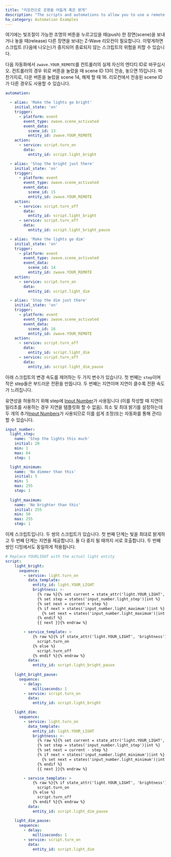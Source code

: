 ```yaml
---
title: "리모컨으로 조명을 어둡게 혹은 밝게"
description: "The scripts and automations to allow you to use a remote to dim and brighten a light"
ha_category: Automation Examples
---
```


여기에는 빛조절이 가능한 조명의 버튼을 누르고있을 때(push) 한 장면(scene)을 보내거나 놓을 때(release) 다른 장면을 보내는 Z-Wave 리모컨이 필요합니다. 이렇게하면 스크립트 (다음에 나오는)가 중지되어 종료되지 않는 스크립트의 위험을 피할 수 있습니다.

다음 자동화에서 `zwave.YOUR_REMOTE`를 컨트롤러의 실제 자신의 엔티티 ID로 바꾸십시오. 컨트롤러의 경우 위로 버튼을 눌렀을 때 scene ID 13이 전송, 놓으면 15입니다. 마찬가지로, 다운 버튼을 눌렀을 scene 14, 해제 할 때 16. 리모컨에서 전송된 scene ID가 다른 경우도 사용할 수 있습니다.

```yaml
automation: 

  - alias: 'Make the lights go bright'
    initial_state: 'on'
    trigger:
      - platform: event
        event_type: zwave.scene_activated
        event_data:
          scene_id: 13
          entity_id: zwave.YOUR_REMOTE
    action:
      - service: script.turn_on
        data:
          entity_id: script.light_bright

  - alias: 'Stop the bright just there'
    initial_state: 'on'
    trigger:
      - platform: event
        event_type: zwave.scene_activated
        event_data:
          scene_id: 15
          entity_id: zwave.YOUR_REMOTE
    action:
      - service: script.turn_off
        data:
          entity_id: script.light_bright
      - service: script.turn_off
        data:
          entity_id: script.light_bright_pause

  - alias: 'Make the lights go dim'
    initial_state: 'on'
    trigger:
      - platform: event
        event_type: zwave.scene_activated
        event_data:
          scene_id: 14
          entity_id: zwave.YOUR_REMOTE
    action:
      - service: script.turn_on
        data:
          entity_id: script.light_dim

  - alias: 'Stop the dim just there'
    initial_state: 'on'
    trigger:
      - platform: event
        event_type: zwave.scene_activated
        event_data:
          scene_id: 16
          entity_id: zwave.YOUR_REMOTE
    action:
      - service: script.turn_off
        data:
          entity_id: script.light_dim
      - service: script.turn_off
        data:
          entity_id: script.light_dim_pause
```

아래 스크립트의 변경 속도를 제어하는 ​​두 가지 변수가 있습니다. 첫 번째는 `step`이며 작은 step들은 부드러운 전환을 만듭니다. 두 번째는 지연이며 지연이 클수록 전환 속도가 느려집니다.

유연성을 허용하기 위해 step에 [Input Number](/integrations/input_number/)가 사용됩니다 (이를 작성할 때 지연이 밀리초를 사용하는 경우 지연을 템플릿화 할 수 없음). 최소 및 최대 밝기를 설정하는데 두 개의 추가[Input Numbers](/integrations/input_number/)가 사용되므로 이를 쉽게 조정(또는 자동화를 통해 관리)할 수 있습니다.

```yaml
input_number:
  light_step:
    name: 'Step the lights this much'
    initial: 20
    min: 1
    max: 64
    step: 1

  light_minimum:
    name: 'No dimmer than this'
    initial: 5
    min: 1
    max: 255
    step: 1
    
  light_maximum:
    name: 'No brighter than this'
    initial: 255
    min: 50
    max: 255
    step: 1
```

이제 스크립트입니다. 두 쌍의 스크립트가 있습니다. 첫 번째 단계는 빛을 최대로 밝게하고 두 번째 단계는 지연을 제공합니다. 둘 다 중지 될 때까지 서로 호출합니다. 두 번째 쌍인 디밍에서도 동일하게 적용됩니다.

```yaml
# Replace YOURLIGHT with the actual light entity
script:
    light_bright:
      sequence:
        - service: light.turn_on
          data_template:
            entity_id: light.YOUR_LIGHT
            brightness: >-
              {% raw %}{% set current = state_attr('light.YOUR_LIGHT', 'brightness')|default(0)|int %}
              {% set step = states('input_number.light_step')|int %}
              {% set next = current + step %}
              {% if next > states('input_number.light_maximum')|int %}
                {% set next = states('input_number.light_maximum')|int %}
              {% endif %}
              {{ next }}{% endraw %}

        - service_template: >
            {% raw %}{% if state_attr('light.YOUR_LIGHT', 'brightness')|default(0)|int < states('input_number.light_maximum')|int %}
              script.turn_on
            {% else %}
              script.turn_off
            {% endif %}{% endraw %}
          data:
            entity_id: script.light_bright_pause
        
    light_bright_pause:
      sequence:
        - delay:
            milliseconds: 1
        - service: script.turn_on
          data:
            entity_id: script.light_bright

    light_dim:
      sequence:
        - service: light.turn_on
          data_template:
            entity_id: light.YOUR_LIGHT
            brightness: >-
              {% raw %}{% set current = state_attr('light.YOUR_LIGHT', 'brightness')|default(0)|int %}
              {% set step = states('input_number.light_step')|int %}
              {% set next = current - step %}
              {% if next < states('input_number.light_minimum')|int %}
                {% set next = states('input_number.light_minimum')|int %}
              {% endif %}
              {{ next }}{% endraw %}

        - service_template: >
            {% raw %}{% if state_attr('light.YOUR_LIGHT', 'brightness')|default(0)|int > states('input_number.light_minimum')|int %}
              script.turn_on
            {% else %}
              script.turn_off
            {% endif %}{% endraw %}
          data:
            entity_id: script.light_dim_pause
        
    light_dim_pause:
      sequence:
        - delay:
            milliseconds: 1
        - service: script.turn_on
          data:
            entity_id: script.light_dim
```

